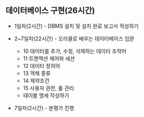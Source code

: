 ## 데이터베이스 구현(26시간)
- 1일차(2시간) - DBMS 설치 및 설치 완료 보고서 작성하기
- 2~7일차(22시간) - 오라클로 배우는 데이터베이스 입문
	- 10 데이터를 추가, 수정, 삭제하는 데이터 조작어
	- 11 트랜잭션 제어와 세션
	- 12 데이터 정의어
	- 13 객체 종류
	- 14 제약조건
	- 15 사용자 권한, 롤 관리
	- 테이블 명세 작성하기
		
- 7일차(2시간) - 본평가 진행